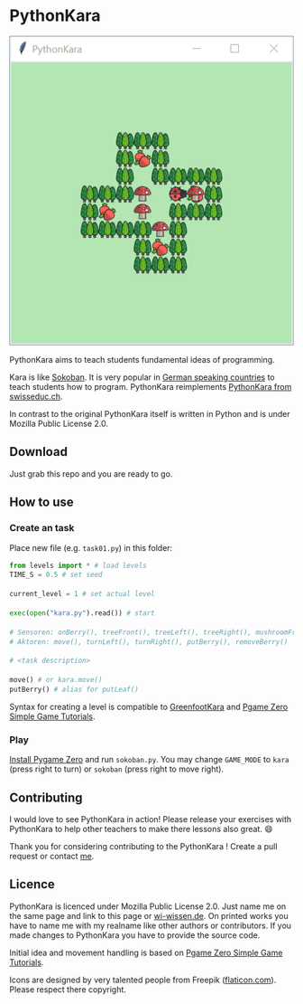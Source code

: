 # PythonKara

![screenshot](screenshot.png)

PythonKara aims to teach students fundamental ideas of programming.

Kara is like [Sokoban](https://en.wikipedia.org/wiki/Sokoban). It is very popular in [German speaking countries](https://de.wikipedia.org/wiki/Kara_(Programmierumgebung)) to teach students how to program. PythonKara reimplements [PythonKara from swisseduc.ch](https://www.swisseduc.ch/informatik/karatojava/pythonkara/index.html). 

In contrast to the original PythonKara itself is written in Python and is under Mozilla Public License 2.0.



## Download

Just grab this repo and you are ready to go.



## How to use

### Create an task 

Place new file (e.g. `task01.py`) in this folder:

```python
from levels import * # load levels
TIME_S = 0.5 # set seed

current_level = 1 # set actual level

exec(open("kara.py").read()) # start

# Sensoren: onBerry(), treeFront(), treeLeft(), treeRight(), mushroomFront()
# Aktoren: move(), turnLeft(), turnRight(), putBerry(), removeBerry()

# <task description>

move() # or kara.move()
putBerry() # alias for putLeaf()
```

Syntax for creating a level is compatible to [GreenfootKara](https://github.com/marcojakob/greenfoot-kara) and [Pgame Zero Simple Game Tutorials](https://simplegametutorials.github.io/pygamezero/sokoban/).

### Play

[Install Pygame Zero](https://pygame-zero.readthedocs.io/en/stable/installation.html) and run `sokoban.py`. You may change  `GAME_MODE` to `kara ` (press right to turn) or `sokoban` (press right to move right). 



## Contributing

I would love to see PythonKara in action! Please release your exercises with PythonKara to help other teachers to make there lessons also great. :smile:

Thank you for considering contributing to the PythonKara ! Create a pull request or contact [me](https://wi-wissen.de/contact.php).



## Licence

PythonKara is licenced under Mozilla Public License 2.0. Just name me on the same page and link to this page or [wi-wissen.de](https://wi-wissen.de/). On printed works you have to name me with my realname like other authors or contributors. If you made changes to PythonKara you have to provide the source code.

Initial idea and movement handling is based on [Pgame Zero Simple Game Tutorials](https://simplegametutorials.github.io/pygamezero/sokoban/).

Icons are designed by very talented people from Freepik ([flaticon.com](https://support.flaticon.com/hc/en-us/articles/207248209)). Please respect there copyright.